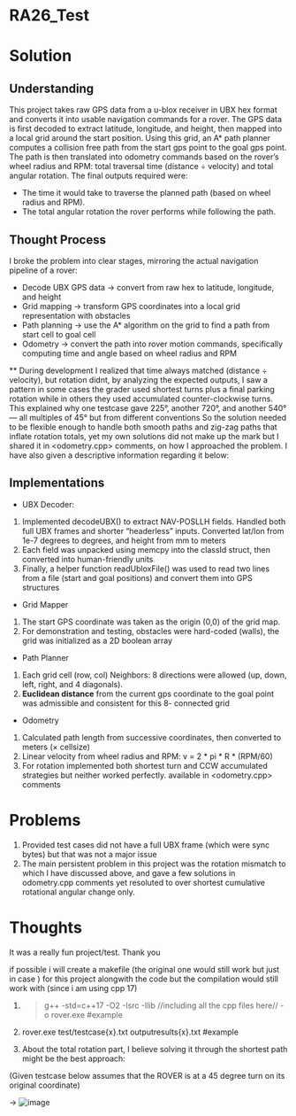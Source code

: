 # RA26_Test
# Solution
## Understanding
This project takes raw GPS data from a u-blox receiver in UBX hex format and converts it into usable navigation commands for a rover. The GPS data is first decoded to extract latitude, longitude, and height, then mapped into a local grid around the start position. Using this grid, an A* path planner computes a collision free path from the start gps point to the goal gps point. The path is then translated into odometry commands based on the rover’s wheel radius and RPM: total traversal time (distance ÷ velocity) and total angular rotation. 
The final outputs required were:
* The time it would take to traverse the planned path (based on wheel radius and RPM).
* The total angular rotation the rover performs while following the path.

## Thought Process
I broke the problem into clear stages, mirroring the actual navigation pipeline of a rover:
* Decode UBX GPS data → convert from raw hex to latitude, longitude, and height
* Grid mapping → transform GPS coordinates into a local grid representation with obstacles
* Path planning → use the A* algorithm on the grid to find a path from start cell to goal cell
* Odometry → convert the path into rover motion commands, specifically computing time and angle   based on wheel radius and RPM

** During development I realized that time always matched (distance ÷ velocity), but rotation didnt, by analyzing the expected outputs, I saw a pattern in some cases the grader used shortest turns plus a final parking rotation while in others they used accumulated counter-clockwise turns. This explained why one testcase gave 225°, another 720°, and another 540° — all multiples of 45° but from different conventions
So the solution needed to be flexible enough to handle both smooth paths and zig-zag paths that inflate rotation totals, yet my own solutions did not make up the mark but I shared it in <odometry.cpp> comments, on how I approached the problem. I have also given a descriptive information regarding it below:

## Implementations
* UBX Decoder:
1.  Implemented decodeUBX() to extract NAV-POSLLH fields. Handled both full UBX frames and shorter “headerless” inputs. Converted lat/lon from 1e-7 degrees to degrees, and height from mm to meters
2. Each field was unpacked using memcpy into the classId struct, then converted into human-friendly units
3. Finally, a helper function readUbloxFile() was used to read two lines from a file (start and goal positions) and convert them into GPS structures

* Grid Mapper 
1. The start GPS coordinate was taken as the origin (0,0) of the grid map.
2. For demonstration and testing, obstacles were hard-coded (walls), the grid was initialized as a 2D boolean array

* Path Planner 
1. Each grid cell (row, col) Neighbors: 8 directions were allowed (up, down, left, right, and 4 diagonals).
2. **Euclidean distance** from the current gps coordinate to the goal point was admissible and consistent for this 8- connected grid 

* Odometry
1. Calculated path length from successive coordinates, then converted to meters (× cellsize)
2. Linear velocity from wheel radius and RPM: v = 2 * pi * R * (RPM/60)
3. For rotation implemented both shortest turn and CCW accumulated strategies but neither worked perfectly. available in <odometry.cpp> comments


# Problems
1. Provided test cases did not have a full UBX frame (which were sync bytes) but that was not a major issue 
2. The main persistent problem in this project was the rotation mismatch to which I have discussed above, and gave a few solutions in odometry.cpp comments yet resoluted to over shortest cumulative rotational angular change only.

# Thoughts
It was a really fun project/test. Thank you

if possible i will create a makefile (the original one would still work but just in case ) for this project alongwith the code but the compilation would still work with (since i am using cpp 17)
1.  >g++ -std=c++17 -O2 -Isrc -Ilib //including all the cpp files here// -o rover.exe #example

2. rover.exe test/testcase{x}.txt outputresults{x}.txt #example

3. About the total rotation part, I believe solving it through the shortest path might be the best approach:

(Given testcase below assumes that the ROVER is at a 45 degree turn on its original coordinate)

-> ![image](https://github.com/user-attachments/assets/314e5dd8-536b-48d1-a423-3d4391174e08)
